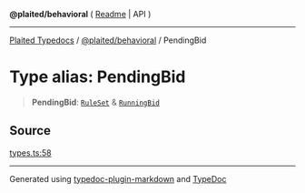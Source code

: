 **@plaited/behavioral** ( [Readme](../README.md) \| API )

***

[Plaited Typedocs](../../../modules.md) / [@plaited/behavioral](../modules.md) / PendingBid

# Type alias: PendingBid

> **PendingBid**: [`RuleSet`](RuleSet.md) & [`RunningBid`](RunningBid.md)

## Source

[types.ts:58](https://github.com/plaited/plaited/blob/d85458a/libs/behavioral/src/types.ts#L58)

***

Generated using [typedoc-plugin-markdown](https://www.npmjs.com/package/typedoc-plugin-markdown) and [TypeDoc](https://typedoc.org/)
